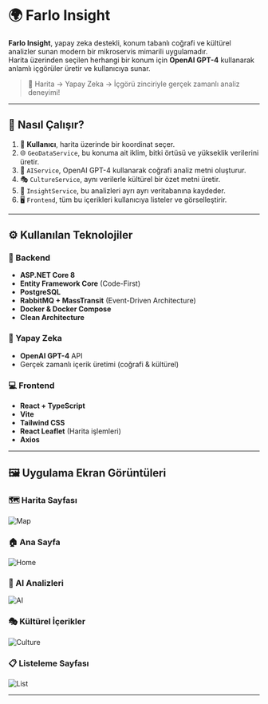 # 🌍 Farlo Insight

**Farlo Insight**, yapay zeka destekli, konum tabanlı coğrafi ve kültürel analizler sunan modern bir mikroservis mimarili uygulamadır.  
Harita üzerinden seçilen herhangi bir konum için **OpenAI GPT-4** kullanarak anlamlı içgörüler üretir ve kullanıcıya sunar.

> 📌 Harita → Yapay Zeka → İçgörü zinciriyle gerçek zamanlı analiz deneyimi!

---



## 🧠 Nasıl Çalışır?

1. 📍 **Kullanıcı**, harita üzerinde bir koordinat seçer.  
2. 🌐 `GeoDataService`, bu konuma ait iklim, bitki örtüsü ve yükseklik verilerini üretir.  
3. 🤖 `AIService`, OpenAI GPT-4 kullanarak coğrafi analiz metni oluşturur.  
4. 🎭 `CultureService`, aynı verilerle kültürel bir özet metni üretir.  
5. 🧾 `InsightService`, bu analizleri ayrı ayrı veritabanına kaydeder.  
6. 🖥️ `Frontend`, tüm bu içerikleri kullanıcıya listeler ve görselleştirir.

---

## ⚙️ Kullanılan Teknolojiler

### 🔧 Backend
- **ASP.NET Core 8**
- **Entity Framework Core** (Code-First)
- **PostgreSQL**
- **RabbitMQ + MassTransit** (Event-Driven Architecture)
- **Docker & Docker Compose**
- **Clean Architecture**

### 🤖 Yapay Zeka
- **OpenAI GPT-4** API
- Gerçek zamanlı içerik üretimi (coğrafi & kültürel)

### 💻 Frontend
- **React + TypeScript**
- **Vite**
- **Tailwind CSS**
- **React Leaflet** (Harita işlemleri)
- **Axios**

---

## 🖼️ Uygulama Ekran Görüntüleri

### 🗺️ Harita Sayfası
![Map](https://github.com/user-attachments/assets/17323092-ef1a-4660-982c-3495a5366519)

### 🏠 Ana Sayfa
![Home](https://github.com/user-attachments/assets/9c1573f0-3b10-4cdb-b7e4-efd26ecc71b6)

### 🤖 AI Analizleri
![AI](https://github.com/user-attachments/assets/a1ce2bdd-c75e-4e00-89b7-6217188f0f5c)

### 🎭 Kültürel İçerikler
![Culture](https://github.com/user-attachments/assets/7e9a8b90-7b65-436f-ade8-6c675d6f0ddf)

### 📋 Listeleme Sayfası
![List](https://github.com/user-attachments/assets/a9fddcad-1d24-4600-bdcb-b07133d9d742)

---



